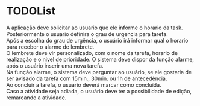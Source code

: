 # TODOList

A aplicação deve solicitar ao usuario que ele informe o horario da task.
<br>
Posteriormente o usuario definira o grau de urgencia para tarefa. 
<br>
Após a escolha do grau de urgência, o usuário irá informar qual o horario para receber o alarme de lembrete.
<br>
O lembrete deve vir personalizado, com o nome da tarefa, horario de realização e o nivel de prioridade. 
O sistema deve dispor da função alarme, após o usuário inserir uma nova tarefa.
<br>
Na função alarme, o sistema deve perguntar ao usuário, se ele gostaria de ser avisado da tarefa com 15min., 30min. ou 1h de antecedência.
<br>
Ao concluir a tarefa, o usuário deverá marcar como concluída.
<br>
Caso a atividade seja adiada, o usuário deve ter a possibilidade de edição, remarcando a atividade.